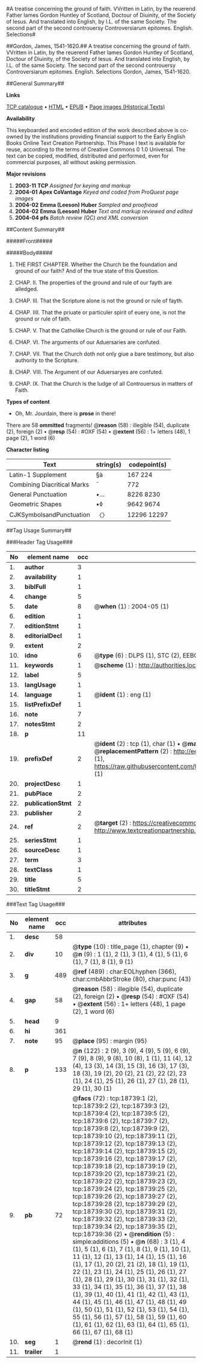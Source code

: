 #A treatise concerning the ground of faith. VVritten in Latin, by the reuerend Father Iames Gordon Huntley of Scotland, Doctour of Diuinity, of the Society of Iesus. And translated into English, by I.L. of the same Society. The second part of the second controuersy Controversiarum epitomes. English. Selections#

##Gordon, James, 1541-1620.##
A treatise concerning the ground of faith. VVritten in Latin, by the reuerend Father Iames Gordon Huntley of Scotland, Doctour of Diuinity, of the Society of Iesus. And translated into English, by I.L. of the same Society. The second part of the second controuersy
Controversiarum epitomes. English. Selections
Gordon, James, 1541-1620.

##General Summary##

**Links**

[TCP catalogue](http://www.ota.ox.ac.uk/tcp/)  • 
[HTML](http://tei.it.ox.ac.uk/tcp/Texts-HTML/free/A03/A03883.html)  • 
[EPUB](http://tei.it.ox.ac.uk/tcp/Texts-EPUB/free/A03/A03883.epub) • 
[Page images (Historical Texts)](https://data.historicaltexts.jisc.ac.uk/view?pubId=eebo-99853358e&pageId=eebo-99853358e-18739-1)

**Availability**

This keyboarded and encoded edition of the
	       work described above is co-owned by the institutions
	       providing financial support to the Early English Books
	       Online Text Creation Partnership. This Phase I text is
	       available for reuse, according to the terms of Creative
	       Commons 0 1.0 Universal. The text can be copied,
	       modified, distributed and performed, even for
	       commercial purposes, all without asking permission.

**Major revisions**

1. __2003-11__ __TCP__ *Assigned for keying and markup*
1. __2004-01__ __Apex CoVantage__ *Keyed and coded from ProQuest page images*
1. __2004-02__ __Emma (Leeson) Huber__ *Sampled and proofread*
1. __2004-02__ __Emma (Leeson) Huber__ *Text and markup reviewed and edited*
1. __2004-04__ __pfs__ *Batch review (QC) and XML conversion*

##Content Summary##

#####Front#####

#####Body#####

1. THE FIRST CHAPTER. Whether the Church be the foundation and ground of our faith? And of the true state of this Question.

1. CHAP. II. The properties of the ground and rule of our fayth are alledged.

1. CHAP. III. That the Scripture alone is not the ground or rule of fayth.

1. CHAP. IIII. That the priuate or particuler spirit of euery one, is not the ground or rule of faith.

1. CHAP. V. That the Catholike Church is the ground or rule of our Faith.

1. CHAP. VI. The arguments of our Aduersaries are confuted.

1. CHAP. VII. That the Church doth not only giue a bare testimony, but also authority to the Scripture.

1. CHAP. VIII. The Argument of our Aduersaryes are confuted.

1. CHAP. IX. That the Church is the Iudge of all Controuersus in matters of Faith.

**Types of content**

  * Oh, Mr. Jourdain, there is **prose** in there!

There are 58 **ommitted** fragments! 
 @__reason__ (58) : illegible (54), duplicate (2), foreign (2)  •  @__resp__ (54) : #OXF (54)  •  @__extent__ (56) : 1+ letters (48), 1 page (2), 1 word (6)

**Character listing**


|Text|string(s)|codepoint(s)|
|---|---|---|
|Latin-1 Supplement|§à|167 224|
|Combining             Diacritical Marks|̄|772|
|General Punctuation|•…|8226 8230|
|Geometric Shapes|▪◊|9642 9674|
|CJKSymbolsandPunctuation|〈〉|12296 12297|

##Tag Usage Summary##

###Header Tag Usage###

|No|element name|occ|attributes|
|---|---|---|---|
|1.|__author__|3||
|2.|__availability__|1||
|3.|__biblFull__|1||
|4.|__change__|5||
|5.|__date__|8| @__when__ (1) : 2004-05 (1)|
|6.|__edition__|1||
|7.|__editionStmt__|1||
|8.|__editorialDecl__|1||
|9.|__extent__|2||
|10.|__idno__|6| @__type__ (6) : DLPS (1), STC (2), EEBO-CITATION (1), PROQUEST (1), VID (1)|
|11.|__keywords__|1| @__scheme__ (1) : http://authorities.loc.gov/ (1)|
|12.|__label__|5||
|13.|__langUsage__|1||
|14.|__language__|1| @__ident__ (1) : eng (1)|
|15.|__listPrefixDef__|1||
|16.|__note__|7||
|17.|__notesStmt__|2||
|18.|__p__|11||
|19.|__prefixDef__|2| @__ident__ (2) : tcp (1), char (1)  •  @__matchPattern__ (2) : ([0-9\-]+):([0-9IVX]+) (1), (.+) (1)  •  @__replacementPattern__ (2) : http://eebo.chadwyck.com/downloadtiff?vid=$1&page=$2 (1), https://raw.githubusercontent.com/textcreationpartnership/Texts/master/tcpchars.xml#$1 (1)|
|20.|__projectDesc__|1||
|21.|__pubPlace__|2||
|22.|__publicationStmt__|2||
|23.|__publisher__|2||
|24.|__ref__|2| @__target__ (2) : https://creativecommons.org/publicdomain/zero/1.0/ (1), http://www.textcreationpartnership.org/docs/. (1)|
|25.|__seriesStmt__|1||
|26.|__sourceDesc__|1||
|27.|__term__|3||
|28.|__textClass__|1||
|29.|__title__|5||
|30.|__titleStmt__|2||


###Text Tag Usage###

|No|element name|occ|attributes|
|---|---|---|---|
|1.|__desc__|58||
|2.|__div__|10| @__type__ (10) : title_page (1), chapter (9)  •  @__n__ (9) : 1 (1), 2 (1), 3 (1), 4 (1), 5 (1), 6 (1), 7 (1), 8 (1), 9 (1)|
|3.|__g__|489| @__ref__ (489) : char:EOLhyphen (366), char:cmbAbbrStroke (80), char:punc (43)|
|4.|__gap__|58| @__reason__ (58) : illegible (54), duplicate (2), foreign (2)  •  @__resp__ (54) : #OXF (54)  •  @__extent__ (56) : 1+ letters (48), 1 page (2), 1 word (6)|
|5.|__head__|9||
|6.|__hi__|361||
|7.|__note__|95| @__place__ (95) : margin (95)|
|8.|__p__|133| @__n__ (122) : 2 (9), 3 (9), 4 (9), 5 (9), 6 (9), 7 (9), 8 (9), 9 (8), 10 (8), 1 (1), 11 (4), 12 (4), 13 (3), 14 (3), 15 (3), 16 (3), 17 (3), 18 (3), 19 (2), 20 (2), 21 (2), 22 (2), 23 (1), 24 (1), 25 (1), 26 (1), 27 (1), 28 (1), 29 (1), 30 (1)|
|9.|__pb__|72| @__facs__ (72) : tcp:18739:1 (2), tcp:18739:2 (2), tcp:18739:3 (2), tcp:18739:4 (2), tcp:18739:5 (2), tcp:18739:6 (2), tcp:18739:7 (2), tcp:18739:8 (2), tcp:18739:9 (2), tcp:18739:10 (2), tcp:18739:11 (2), tcp:18739:12 (2), tcp:18739:13 (2), tcp:18739:14 (2), tcp:18739:15 (2), tcp:18739:16 (2), tcp:18739:17 (2), tcp:18739:18 (2), tcp:18739:19 (2), tcp:18739:20 (2), tcp:18739:21 (2), tcp:18739:22 (2), tcp:18739:23 (2), tcp:18739:24 (2), tcp:18739:25 (2), tcp:18739:26 (2), tcp:18739:27 (2), tcp:18739:28 (2), tcp:18739:29 (2), tcp:18739:30 (2), tcp:18739:31 (2), tcp:18739:32 (2), tcp:18739:33 (2), tcp:18739:34 (2), tcp:18739:35 (2), tcp:18739:36 (2)  •  @__rendition__ (5) : simple:additions (5)  •  @__n__ (68) : 3 (1), 4 (1), 5 (1), 6 (1), 7 (1), 8 (1), 9 (1), 10 (1), 11 (1), 12 (1), 13 (1), 14 (1), 15 (1), 16 (1), 17 (1), 20 (2), 21 (2), 18 (1), 19 (1), 22 (1), 23 (1), 24 (1), 25 (1), 26 (1), 27 (1), 28 (1), 29 (1), 30 (1), 31 (1), 32 (1), 33 (1), 34 (1), 35 (1), 36 (1), 37 (1), 38 (1), 39 (1), 40 (1), 41 (1), 42 (1), 43 (1), 44 (1), 45 (1), 46 (1), 47 (1), 48 (1), 49 (1), 50 (1), 51 (1), 52 (1), 53 (1), 54 (1), 55 (1), 56 (1), 57 (1), 58 (1), 59 (1), 60 (1), 61 (1), 62 (1), 63 (1), 64 (1), 65 (1), 66 (1), 67 (1), 68 (1)|
|10.|__seg__|1| @__rend__ (1) : decorInit (1)|
|11.|__trailer__|1||
